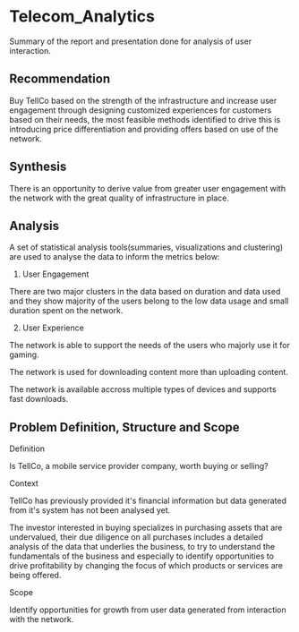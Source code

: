 # Telecom_Analytics
Summary of the report and presentation done for analysis of user interaction.
## Recommendation
Buy TellCo based on the strength of the infrastructure and increase user engagement through designing customized experiences for customers based on their needs, the most feasible methods identified to drive this is introducing price differentiation and providing offers based on use of the network.
## Synthesis
There is an opportunity to derive value from greater user engagement with the network with the great quality of infrastructure in place.
## Analysis
A set of statistical analysis tools(summaries, visualizations and clustering) are used to analyse the data to inform the metrics below:
1. User Engagement

There are two major clusters in the data based on duration and data used and they show majority of the users belong to the low data usage and small duration spent on the network.

2. User Experience

The network is able to support the needs of the users who majorly use it for gaming.

The network is used for downloading content more than uploading content.

The network is available accross multiple types of devices and supports fast downloads.
## Problem Definition, Structure and Scope
Definition

Is TellCo, a mobile service provider company, worth buying or selling?

Context

TellCo has previously provided it's financial information but data generated from it's system has not been analysed yet.

The investor interested in buying specializes in purchasing assets that are undervalued, their due diligence on all purchases includes a detailed analysis of the data that underlies the business, to try to understand the fundamentals of the business and especially to identify opportunities to drive profitability by changing the focus of which products or services are being offered.

Scope

Identify opportunities for growth from user data generated from interaction with the network.


